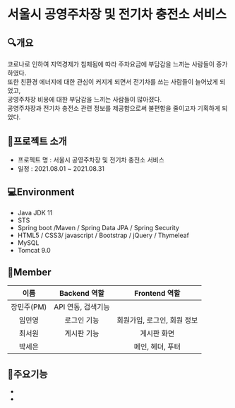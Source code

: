 # 서울시 공영주차장 및 전기차 충전소 서비스 

## :mag:개요
코로나로 인하여 지역경제가 침체됨에 따라 주차요금에 부담감을 느끼는 사람들이 증가하였다.   
또한  친환경 에너지에 대한 관심이 커지게 되면서 전기차를 쓰는 사람들이 늘어났게 되었고,   
공영주차장 비용에 대한 부담감을 느끼는 사람들이 많아졌다.   
공영주차장과 전기차 충전소 관련 정보를 제공함으로써 불편함을 줄이고자 기획하게 되었다.   

## :taxi:프로젝트 소개
* 프로젝트 명 : 서울시 공영주차장 및 전기차 충전소 서비스
* 일정 : 2021.08.01 ~ 2021.08.31

## :computer:Environment
* Java JDK 11
* STS
* Spring boot /Maven / Spring Data JPA / Spring Security
* HTML5 / CSS3/ javascript / Bootstrap / jQuery / Thymeleaf
* MySQL
* Tomcat 9.0


## :couple:Member
|이름|Backend 역할|Frontend 역할|
|:---:|:---:|:---:|
|장민주(PM)|API 연동, 검색기능||
|임민영|로그인 기능|회원가입, 로그인, 회원 정보|
|최서원|게시판 기능|게시판 화면|
|박세은||메인, 헤더, 푸터|

## :page_facing_up:주요기능
*
*


